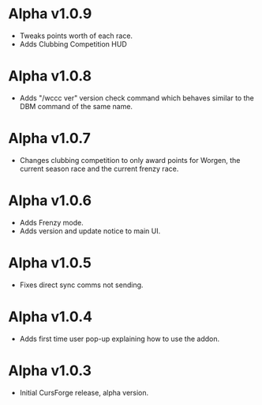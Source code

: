 # Alpha v1.0.9
* Tweaks points worth of each race.
* Adds Clubbing Competition HUD

# Alpha v1.0.8
* Adds "/wccc ver" version check command which behaves similar to the DBM command of the same name.

# Alpha v1.0.7
* Changes clubbing competition to only award points for Worgen, the current season race and the current frenzy race.

# Alpha v1.0.6
* Adds Frenzy mode.
* Adds version and update notice to main UI.

# Alpha v1.0.5
* Fixes direct sync comms not sending.

# Alpha v1.0.4
* Adds first time user pop-up explaining how to use the addon.

# Alpha v1.0.3
* Initial CursForge release, alpha version.

